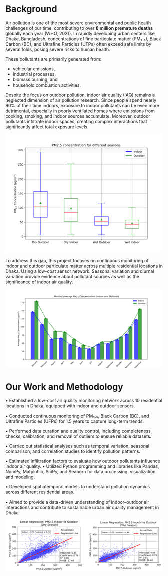 # Background

Air pollution is one of the most severe environmental and public health challenges of our time, contributing to over **8 million premature deaths** globally each year (WHO, 2021). In rapidly developing urban centers like Dhaka, Bangladesh, concentrations of fine particulate matter (PM₂.₅), Black Carbon (BC), and Ultrafine Particles (UFPs) often exceed safe limits by several folds, posing severe risks to human health. 

These pollutants are primarily generated from:
* vehicular emissions, 
* industrial processes, 
* biomass burning, and 
* household combustion activities.

Despite the focus on outdoor pollution, indoor air quality (IAQ) remains a neglected dimension of air pollution research. Since people spend nearly 90% of their time indoors, exposure to indoor pollutants can be even more detrimental, especially in poorly ventilated homes where emissions from cooking, smoking, and indoor sources accumulate. Moreover, outdoor pollutants infiltrate indoor spaces, creating complex interactions that significantly affect total exposure levels. 

![image alt](https://github.com/rivanchandraroy/Home-project/blob/main/Summary%20of%20Analysis.png?raw=true)

To address this gap, this project focuses on continuous monitoring of indoor and outdoor particulate matter across multiple residential locations in Dhaka. Using a low-cost sensor network. Seasonal variation and diurnal variation provide evidence about pollutant sources as well as the significance of indoor air quality.

![image alt](https://github.com/rivanchandraroy/Home-project/blob/main/Monthly-Seasonal%20Pattern.png?raw=true)
# Our Work and Methodology
•	Established a low-cost air quality monitoring network across 10 residential locations in Dhaka, equipped with indoor and outdoor sensors.

•	Conducted continuous monitoring of PM₂.₅, Black Carbon (BC), and Ultrafine Particles (UFPs) for 1.5 years to capture long-term trends.

•	Performed data curation and quality control, including completeness checks, calibration, and removal of outliers to ensure reliable datasets.

•	Carried out statistical analyses such as temporal variation, seasonal comparison, and correlation studies to identify pollution patterns.

•	Estimated infiltration factors to evaluate how outdoor pollutants influence indoor air quality.
•	Utilized Python programming and libraries like Pandas, NumPy, Matplotlib, SciPy, and Seaborn for data processing, visualization, and modeling.

•	Developed spatiotemporal models to understand pollution dynamics across different residential areas.

•	Aimed to provide a data-driven understanding of indoor–outdoor air interactions and contribute to sustainable urban air quality management in Dhaka.

![image alt](https://github.com/rivanchandraroy/Home-project/blob/main/Corelation%20of%20indoor%20and%20outdoor%20PM2.5.png?raw=true)

